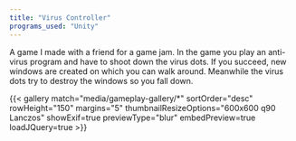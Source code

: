 ```yaml
---
title: "Virus Controller"
programs_used: "Unity"
---
```


A game I made with a friend for a game jam. In the game you play an anti-virus program and have to shoot down the virus dots. If you succeed, new windows are created on which you can walk around. Meanwhile the virus dots try to destroy the windows so you fall down.

{{< gallery match="media/gameplay-gallery/*" sortOrder="desc" rowHeight="150" margins="5" thumbnailResizeOptions="600x600 q90 Lanczos" showExif=true previewType="blur" embedPreview=true loadJQuery=true >}}